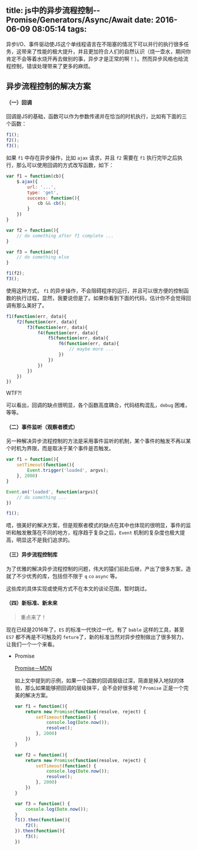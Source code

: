 title: js中的异步流程控制--Promise/Generators/Async/Await
date: 2016-06-09 08:05:14
tags:
---

异步I/O、事件驱动使JS这个单线程语言在不阻塞的情况下可以并行的执行很多任务，这带来了性能的极大提升，并且更加符合人们的自然认识（烧一壶水，期间你肯定不会等着水烧开再去做别的事，异步才是正常的啊！）。然而异步风格也给流程控制，错误处理带来了更多的麻烦。


## 异步流程控制的解决方案

#### （一）回调

回调是JS的基础，函数可以作为参数传递并在恰当的时机执行，比如有下面的三个函数：   

```js
f1();
f2();
f3();
```

如果 `f1` 中存在异步操作，比如 `ajax` 请求，并且 `f2` 需要在 `f1` 执行完毕之后执行，那么可以使用回调的方式改写函数，如下：  

```js
var f1 = function(cb){
	$.ajax({
		url: '...',
		type: 'get',
		success: function(){
			cb && cb();
		}
	})
}

var f2 = function(){
  	// do something after f1 complete ...
}

var f3 = function(){
  	// do something else
}

f1(f2);
f3();
```

使用这种方式， `f1` 的异步操作，不会阻碍程序的运行，并且可以很方便的控制函数的执行过程，显然，我要说但是了。如果你看到下面的代码，估计你不会觉得回调有那么美好了。  

```js
f1(function(err, data){
	f2(function(err, data){
		f3(function(err, data){
			f4(function(err, data){
				f5(function(err, data){
		  			f6(function(err, data){
		    			// maybe more ...
		  			})
				})
			})
		})
	})
})
```

WTF?!

可以看出，回调的缺点很明显，各个函数高度耦合，代码结构混乱，`debug` 困难，等等。  

#### （二）事件监听（观察者模式）

另一种解决异步流程控制的方法是采用事件监听的机制，某个事件的触发不再以某个时机为界限，而是取决于某个事件是否触发。  

```js
var f1 = function(){
	setTimeout(function(){
		Event.trigger('loaded', argvs);
	}, 2000)
}

Event.on('loaded', function(argvs){
	// do something ...
})

f1();
```

唔，很美好的解决方案，但是观察者模式的缺点在其中也体现的很明显，事件的监听和触发散落在不同的地方，程序趋于复杂之后，`Event` 机制的复杂度也极大提高，明显这不是我们追求的。  

#### （三）异步流程控制库

为了优雅的解决异步流程控制的问题，伟大的猿们前赴后继，产出了很多方案，造就了不少优秀的库，包括但不限于 `q` `co` `async` 等。  

这些库的具体实现或使用方式不在本文的谈论范围，暂时跳过。  

#### （四）新标准、新未来

> 重点来了！

现在已经是2016年了，`ES` 的标准一代快过一代，有了 `bable` 这样的工具，甚至 `ES7` 都不再是不可触及的 `feture`了，新的标准当然对异步控制做出了很多努力，让我们一个一个来看。  

* Promise

	[Promise－MDN](https://developer.mozilla.org/zh-CN/docs/Web/JavaScript/Reference/Global_Objects/Promise)

	如上文中提到的示例，如果一个函数的回调层级过深，简直是掉入地狱的体验，那么如果能够把回调的层级抹平，会不会好很多呢？`Promise` 正是一个完美的解决方案。  

	```js
	var f1 = function(){
		return new Promise(function(resolve, reject) {
			setTimeout(function() {
				console.log(Date.now());
				resolve();
			}, 2000)
		})
	}

	var f2 = function(){
		return new Promise(function(resolve, reject) {
			setTimeout(function() {
				console.log(Date.now());
				resolve();
			}, 2000)
		})
	}

	var f3 = function() {
		console.log(Date.now());
	}
	f1().then(function(){
		f2();
	}).then(function(){
		f3();
	})
	```



